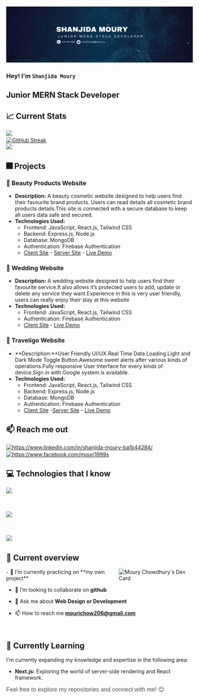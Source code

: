 ![Web Developer](https://github.com/Mouri199/mouri199/blob/main/Brown%20Wood%20Minimalist%20Profile%20LinkedIn%20Banner.png)
### Hey! I'm `Shanjida Moury`
## Junior MERN Stack Developer



## :chart_with_upwards_trend: Current Stats

 <img src="https://github-readme-stats.vercel.app/api?username=mouri199&theme=react&hide_border=false&include_all_commits=true&count_private=true"><br/>
[![GitHub Streak](https://github-readme-streak-stats.herokuapp.com?user=mouri199&theme=prussian&hide_border=true)](https://git.io/streak-stats)
<br/>
<img src="https://github-readme-stats.vercel.app/api/top-langs/?username=mouri199&theme=react&hide_border=false&include_all_commits=true&count_private=true&layout=compact">

## 🎆 Projects

### 🧚 Beauty Products Website

- **Description:** A beauty cosmetic website designed to help users find their favourite brand products. Users can read details all cosmetic brand products details.This site is connected with a secure database to keep all users data safe and secured.
- **Technologies Used:**
  - Frontend: JavaScript, React.js, Tailwind CSS
  - Backend: Express.js, Node.js
  - Database: MongoDB
  - Authentication: Firebase Authentication
  - [Client Site](https://github.com/Mouri199/beauty-brand-shop) - [Server Site](https://github.com/Mouri199/brand-shop-server) - [Live Demo](https://entice-ff6e8.web.app)

### 💒 Wedding Website

- **Description:** A wedding website designed to help users find their favourite service.It also allows it’s protected users to add, update or delete any service they want.Experience in this is very user friendly, users can really enjoy their stay at this website
- **Technologies Used:**
  - Frontend: JavaScript, React.js, Tailwind CSS
  - Authentication: Firebase Authentication
  - [Client Site](https://github.com/Mouri199/wedding-event)  - [Live Demo](https://entice-ff6e8.web.app)
 
### 🚡 Traveligo Website

- **Description:**User Friendly UI/UX.Real Time Data Loading.Light and Dark Mode Toggle Button.Awesome sweet alerts after various kinds of operations.Fully responsive User Interface for every kinds of device.Sign in with Google system is available.
- **Technologies Used:**
  - Frontend: JavaScript, React.js, Tailwind CSS
  - Backend: Express.js, Node.js
  - Database: MongoDB
  - Authentication: Firebase Authentication
  - [Client Site](https://github.com/Mouri199/travilo-guide-client)  -[Server Site](https://github.com/Mouri199/travilo-guide-server) - [Live Demo](https://cut-change.surge.sh)
 
    

## :mailbox: Reach me out
<p align="left">
<a href="https://www.linkedin.com/in/shanjida-moury-ba1b44284/" target="blank"><img align="center" src="https://raw.githubusercontent.com/rahuldkjain/github-profile-readme-generator/master/src/images/icons/Social/linked-in-alt.svg" alt="https://www.linkedin.com/in/shanjida-moury-ba1b44284/" height="30" width="40" /></a>
<a href="https://www.facebook.com/mouri1999s" target="blank"><img align="center" src="https://raw.githubusercontent.com/rahuldkjain/github-profile-readme-generator/master/src/images/icons/Social/facebook.svg" alt="https://www.facebook.com/mouri1999s" height="30" width="40" /></a>

</p>

## :computer: Technologies that I know

<p align="left">

  <a href="https://skillicons.dev">
    <img src="https://skillicons.dev/icons?i=html,css,js,materialui,mongodb" />
  </a>

</p>
<br/>
<p align="left">

  <a href="https://skillicons.dev">
    <img src="https://skillicons.dev/icons?i=nodejs,react,tailwind,vite" />
  </a>

</p>
<br/>
<p align="left">

  <a href="https://skillicons.dev">
    <img src="https://skillicons.dev/icons?i=vscode,express,firebase,github,git," />
  </a>

</p>





## :eyes: Current overview

<div align="left">
  <a href="https://app.daily.dev/mouri199"><img align="right" src="https://api.daily.dev/devcards/67dac182b2eb475193767f600bb76c31.png?r=gr1" width="200" alt="Moury Chowdhury's Dev Card"/></a>
</div>
- 🔭 I’m currently practicing on **my own project**

- 👯 I’m looking to collaborate on **github**

- 💬 Ask me about **Web Design or Development**

- 📫 How to reach me **mourichow206@gmail.com**

<br/>

## 🌱 Currently Learning

I'm currently expanding my knowledge and expertise in the following area:

- **Next.js:** Exploring the world of server-side rendering and React framework.


<span style="color: #555; font-family: 'Helvetica', sans-serif; font-size: 16px;">Feel free to explore my repositories and connect with me! 😊</span>


